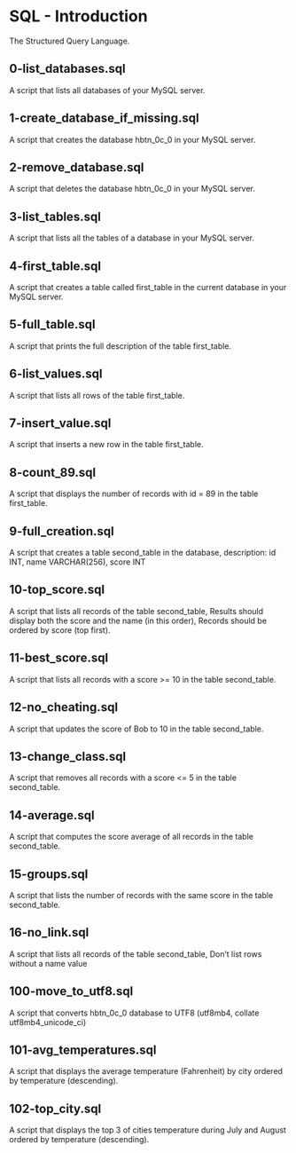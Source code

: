 # SQL - Introduction
The Structured Query Language.
## 0-list_databases.sql
A script that lists all databases of your MySQL server.
## 1-create_database_if_missing.sql
A script that creates the database hbtn_0c_0 in your MySQL server.
## 2-remove_database.sql
A script that deletes the database hbtn_0c_0 in your MySQL server.
## 3-list_tables.sql
A script that lists all the tables of a database in your MySQL server.
## 4-first_table.sql
A script that creates a table called first_table in the current database in your MySQL server.
## 5-full_table.sql
A script that prints the full description of the table first_table.
## 6-list_values.sql
A script that lists all rows of the table first_table.
## 7-insert_value.sql
A script that inserts a new row in the table first_table.
## 8-count_89.sql
A script that displays the number of records with id = 89 in the table first_table.
## 9-full_creation.sql
A script that creates a table second_table in the database, description: id INT, name VARCHAR(256), score INT
## 10-top_score.sql
A script that lists all records of the table second_table, Results should display both the score and the name (in this order), Records should be ordered by score (top first).
## 11-best_score.sql
A script that lists all records with a score >= 10 in the table second_table.
## 12-no_cheating.sql
A script that updates the score of Bob to 10 in the table second_table.
## 13-change_class.sql
A script that removes all records with a score <= 5 in the table second_table.
## 14-average.sql
A script that computes the score average of all records in the table second_table.
## 15-groups.sql
A script that lists the number of records with the same score in the table second_table.
## 16-no_link.sql
A script that lists all records of the table second_table, Don’t list rows without a name value
## 100-move_to_utf8.sql
A script that converts hbtn_0c_0 database to UTF8 (utf8mb4, collate utf8mb4_unicode_ci)
## 101-avg_temperatures.sql
A script that displays the average temperature (Fahrenheit) by city ordered by temperature (descending).
## 102-top_city.sql
A script that displays the top 3 of cities temperature during July and August ordered by temperature (descending).
